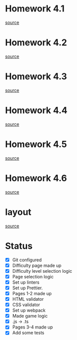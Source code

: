 # Homework 4.1

[source](https://skyengpublic.notion.site/4-1-Git-a049d735e0a6491fa80d86eb43131673)

# Homework 4.2

[source](https://skyengpublic.notion.site/4-2-Code-Review-cf4f3ee047454696a2d4a6263b6dccbe)

# Homework 4.3

[source](https://skyengpublic.notion.site/4-3-Code-Linting-0aa5177cf116428eaff18c5d95de4ce2)

# Homework 4.4

[source](https://skyengpublic.notion.site/4-4-8fbd7178aabd4d15bba54213f7dd98cc)

# Homework 4.5

[source](https://skyengpublic.notion.site/4-5-TypeScript-477061d26f2d493682caa6b2eaf5d9b1)

# Homework 4.6

[source](https://skyengpublic.notion.site/4-6-Unit-5b478ddce8a5497b94084c8e1a8df495)

# layout

[source](https://www.figma.com/file/Xk8ocvZA9NlMmA0szZeI5h/%D0%B1%D0%B0%D0%B7%D0%BE%D0%B2%D1%8B%D0%B9-JS?node-id=4325%3A2)

# Status

-   [x] Git configured
-   [x] Difficulty page made up
-   [x] Difficulty level selection logic
-   [x] Page selection logic
-   [x] Set up linters
-   [x] Set up Prettier.
-   [x] Pages 1-2 made up
-   [x] HTML validator
-   [x] CSS validator
-   [x] Set up webpack
-   [x] Made game logic
-   [x] .js -> .ts
-   [x] Pages 3-4 made up
-   [x] Add some tests
